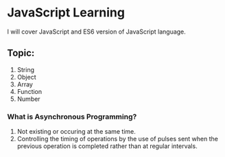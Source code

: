 # JavaScript Learning
I will cover JavaScript and ES6 version of JavaScript language.

## Topic:
1. String
2. Object
3. Array
4. Function
5. Number

### What is Asynchronous Programming?
1. Not existing or occuring at the same time.
2. Controlling the timing of operations by the use of pulses sent when the previous operation is completed rather than at regular intervals.
